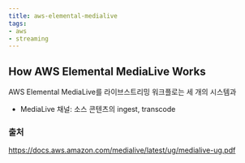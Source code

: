 ```yaml
---
title: aws-elemental-medialive
tags:
- aws
- streaming
---
```


## How AWS Elemental MediaLive Works
AWS Elemental MediaLive를 라이브스트리밍 워크플로는 세 개의 시스템과
- MediaLive 채널: 소스 콘텐츠의 ingest, transcode

### 출처
https://docs.aws.amazon.com/medialive/latest/ug/medialive-ug.pdf